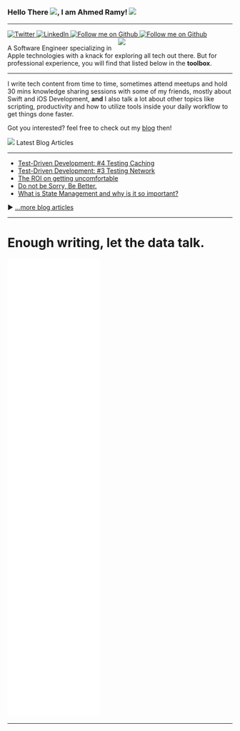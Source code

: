 ### Hello There <img src="https://raw.githubusercontent.com/MartinHeinz/MartinHeinz/master/wave.gif" width="30px">, I am Ahmed Ramy! <img src="https://emojis.slackmojis.com/emojis/images/1453827617/277/kylo_ren.png?1453827617" width="30px">

---
<div align="left">
  <a href="https://twitter.com/iDevAR23">
    <img
      src="https://img.shields.io/twitter/follow/iDevAR23?style=social"
      alt="Twitter"
    />
  </a>
  <a href="https://www.linkedin.com/in/aramy23/">
    <img
      src="https://img.shields.io/badge/LinkedIn-Let's%20Network!-informational?style=social&logo=linkedin"
      alt="LinkedIn"
    />
  </a>
  
  <a href="https://github.com/ARamy23">
    <img
      src="https://img.shields.io/github/followers/ARamy23?style=social"
      alt="Follow me on Github"
    />
  </a>

  <a href="https://ramy.hashnode.dev">
    <img
      src="https://img.shields.io/badge/Sharing%20Knowledge-Check%20it%20out!-informational?style=social&logo=hashnode"
      alt="Follow me on Github"
    />
  </a>

  <a href="https://app.daily.dev/aramy23" target="_blank">
    <img
      width="256"
      align="right"
      src="https://api.daily.dev/devcards/59588e67a94a4c209d148c0de61a4e4c.png?r=ul5"
    />
  </a>
  
  <p>
A Software Engineer specializing in Apple technologies with a knack for exploring all tech out there. 
But for professional experience, you will find that listed below in the <strong>toolbox</strong>.
  </p>


  --- 
I write tech content from time to time, sometimes attend meetups and hold 30 mins knowledge sharing sessions with some of my friends, mostly about Swift and iOS Development, **and** I also talk a lot about other topics like scripting, productivity and how to utilize tools inside your daily workflow to get things done faster.

Got you interested? feel free to check out my [blog](https://ramy.hashnode.dev) then! 

<img src="https://emojis.slackmojis.com/emojis/images/1600706728/10521/meow_code.gif?1600706728" width="30px"> Latest Blog Articles

  ---
<!-- BLOG-POST-LIST:START -->
- [Test-Driven Development: #4 Testing Caching](https://ramy.hashnode.dev/test-driven-development-4-testing-caching)
- [Test-Driven Development: #3 Testing Network](https://ramy.hashnode.dev/test-driven-development-3-testing-network)
- [The ROI on getting uncomfortable](https://ramy.hashnode.dev/the-roi-on-getting-uncomfortable)
- [Do not be Sorry, Be Better.](https://ramy.hashnode.dev/do-not-be-sorry-be-better)
- [What is State Management and why is it so important?](https://ramy.hashnode.dev/what-is-state-management-and-why-is-it-so-important)
<!-- BLOG-POST-LIST:END -->

▶ [...more blog articles](https://ramy.hashnode.dev)
  </p>
</div>

---

# Enough writing, let the data talk.

<div width="100%">
  
![Metrics](https://github.com/ARamy23/ARamy23/blob/main/github-metrics.svg)
  
</div>

--- 

